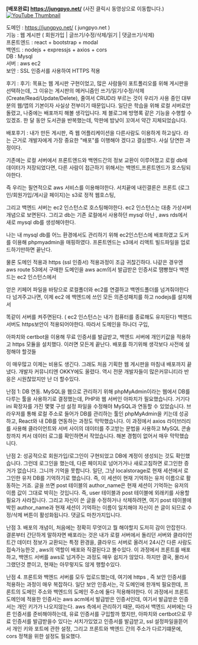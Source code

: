 **[배포완료] https://jungpyo.net/**
(사진 클릭시 동영상으로 이동합니다.)
<br>[![YouTube Thumbnail](https://img.youtube.com/vi/EIK0m_DOJgM/0.jpg)](https://youtu.be/EIK0m_DOJgM)


도메인 : https://jungpyo.net/ ( jungpyo.net )
<br>기능 : 웹 게시판 ( 회원가입 | 글쓰기/수정/삭제/읽기 | 댓글쓰기/삭제) 
<br>프론트엔드 : react +  bootstrap + modal 
<br>백엔드 : nodejs + expressjs  + axios + cors 
<br>DB : Mysql 
<br>서버 : aws ec2 
<br>보안 : SSL 인증서를 사용하여 HTTPS 적용 
<br>

후기 :
후기: 목표는 웹 게시판 구현이었고, 많은 사람들이 포트폴리오를 위해 게시판을 선택하는데, 그 이유는 게시판의 메커니즘인 쓰기/읽기/수정/삭제 (Create/Read/Update/Delete), 줄여서 CRUD라 부르는 것이 우리가 사용 중인 대부분의 웹/앱의 기본이자 사실상 전부이기 때문입니다. 일단은 학습을 위해 로컬 서버로만 돌렸고, 나중에는 배포까지 해볼 생각입니다. 제 블로그에 방명록 같은 기능을 수행할 수 있겠죠. 한 달 동안 도서관을 반복했는데, 막판에 밤낮이 꼬여서 약간 지체되었습니다.

배포후기 : 내가 만든 게시판, 즉 웹 어플리케이션을 다른사람도 이용하게 하고싶다. 라는  근거로 개발자에게 가장 중요한 "배포"를 이행해야 겠다고 결심헀다.  사실 당연한 과정이다.

기존에는 로컬 서버에서 프론트엔드와 백엔드간의 정보 교환이 이루어졌고 로컬 db에 데이터가 저장되었다면, 다른 사람이 접근하기 위해서는 백엔드,프론트엔드가 호스팅되야한다.

즉 우리는 필연적으로 aws 서비스를 이용해야한다. 서치끝에 내린결론은 프론트 (로그인/회원가입/게시글 페이지)는 s3로 정적 웹호스팅,

그리고 백엔드 서버는 ec2 인스턴스로 호스팅해야한다. ec2 인스턴스는 대충 가상서버개념으로 보면된다. 그리고 db는 기존 로컬에서 사용하던 mysql 아닌 , aws rds에서 새로 mysql db를 생성해야한다.

나는 내 mysql db를 어느 환경에서도 관리하기 위해 ec2인스턴스에 배포하였고 도커를 이용해 phpmyadmin을 매핑하였다. 프론트엔드는 s3에서 리액트 빌드파일을 업로드하기만하면 끝난다. 

물론 도메인 적용과 https (ssl 인증서) 적용과정이 조금 귀찮긴하다. 나같은 경우엔 aws route 53에서 구매한 도메인을 aws acm의서 발급받은 인증서로 땜빵쳤다 백엔드는 ec2 인스턴스에서 

얻은 키페어 파일을 바탕으로 로컬폴더와 ec2를 연결하고 백엔드폴더를 넘겨줘야한다 다 넘겨주고나면, 이제 ec2 에 백엔드에 쓰인 모든 의존성패치를 하고 nodejs를 설치해서 

똑같이 서버를 켜주면된다. ( ec2 인스턴스는 내가 컴퓨터를 종료해도 유지된다) 백엔드서버도 https보안이 적용되어야한다. 따라서 도메인을 하나더 구입,

아파치와 certbot을 이용해 무료 인증서를 발급받고, 백엔드 서버에  개인키값을 적용하고 https 모듈을 설치했다. 이러면 모든게 끝난다.  배포를 하기위해 생각보다 사전에 설정해야 할것들

이 매우많고 이제는 비용도 생긴다. 그래도 처음 기획한 웹 게시판을  마침내 배포까지 끝냈다. 개발자 커뮤니티엔 OKKY에도 올렸다. 역시 전문 개발자들이 많은커뮤니티라 반응은 시원찮았지만 난 더 할수있다.

난점 1: DB 연동. MySQL을 웹으로 관리하기 위해 phpMyAdmin이라는 웹에서 DB를 다루는 툴을 사용하기로 결정했는데, PHP와 웹 서버인 아파치가 필요했습니다. 거기다 ini 확장자를 가진 몇몇 구성 설정 파일을 수정해야 MySQL과 연동할 수 있었습니다. 브라우저를 통해 로컬 주소로 들어가 DB를 관리하는 툴인 phpMyAdmin을 키는데 성공하고, React와 내 DB를 연동하는 과정도 막막했습니다. 이 과정에서 axios 라이브러리를 사용해 클라이언트와 서버 사이의 데이터를 주고받는 문법을 사용하고 MySQL 콘솔창까지 켜서 데이터 로그를 확인하면서 작었습니다. 해본 경험이 없어서 매우 막막했습니다.

난점 2: 성공적으로 회원가입/로그인이 구현되었고 DB에 계정이 생성되는 것도 확인했습니다. 그런데 로그인을 했는데, 다른 페이지로 넘어가거나 새로고침하면 로그인한 증거가 없습니다. 그니까 기억을 못합니다. 일단, 그냥 localstorage로 현재 세션에서 로그인한 유저 DB를 기억하기로 했습니다. 즉, 이 세션이 현재 기억하는 유저 이름으로 활동하는 거죠. 글을 쓰면 post 테이블의 author_name은 현재 세션이 기억하는 유저의 이름 값이 그대로 박히는 것입니다. 즉, user 테이블과 post 테이블에 외래키를 사용할 필요가 사라집니다. 그리고 자신이 쓴 글을 수정하거나 삭제하려면, 여기 post 테이블에 박힌 author_name과 현재 세션이 기억하는 이름이 일치해야 자신이 쓴 글이 되므로 수정/삭제 버튼이 활성화됩니다. 댓글도 마찬가지입니다.

난점 3.  배포의 개념이, 처음에는 정확히 무엇이고 뭘 해야할지 도저히 감이 안잡힌다.  결론부터 간단하게 말하자면 배포라는 것은 내가 로컬 서버에서 돌리던 서버와 클라이언트간 데이터 정보가 교환되는 특정 환경을, 
클라우드 서버로 올려서 24시간 다른 사람도 접속가능한것 , aws의 역할이 배포와 직결된다고 볼수있다. 이 과정에서 프론트를 배포하고, 백엔드 서버를 aws로 넘겨주는 과정도 매우 쉽지가 않았다. 하지만 결국, 
몰라서 그랬던것 뿐이고, 현재는 아무렇지도 않게 행할수있다.

난점 4. 프론트와 백엔드 서버를 모두 업로드했는데, 여기에 https , 즉 보안 인증서를 적용하는 과정이 매우 복잡하다.  일단 보안 인증서는, 각 도메인에 한개씩 필요한데,  프론트의 도메인 주소와 
백엔드의 도메인 주소에 둘다 적용해야한다. 이 과정에서 프론트 도메인에 적용한 인증서는 aws acm에서 발급받은 인증서인데,  여기서 발급받은 인증서는 개인 키가가 나오지않는다. 
aws 측에서 관리하기 때문, 따라서 백엔드 서버에는 다른 인증서를 준비해야하는데, 유료 인증서를 구입할까 했지만, 아파치와 certbot으로 무료 인증서를 
발급받을수 있다는 서치가있었고 인증서를 발급받고, ssl 설정파일을뜯어서 개인 키와 포트에 관한 설정, 그리고 프론트와 백엔드 간의 주소가 다르기떄문에,
cors 정책을 위한 설정도 필요했다. 

